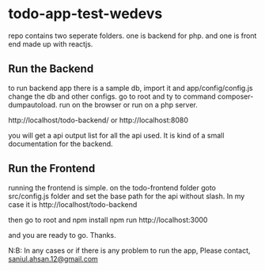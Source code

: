 # todo-app-test-wedevs

repo contains two seperate folders. one is backend for php. and one is front end made up with reactjs.

## Run the Backend
to run backend app there is a sample db, import it and app/config/config.js change the db and other configs. go to root
and ty to command composer-dumpautoload. run on the browser or run on a php server.

http://localhost/todo-backend/
or
http://localhost:8080

you will get a api output list for all the api used. It is kind of a small documentation for the backend.

## Run the Frontend
running the frontend is simple. on the todo-frontend folder goto src/config.js folder and set the base path for the api without slash.
In my case it is http://localhost/todo-backend

then go to root and 
npm install
npm run
http://localhost:3000

and you are ready to go. Thanks.

N:B: In any cases or if there is any problem to run the app, Please contact, saniul.ahsan.12@gmail.com
